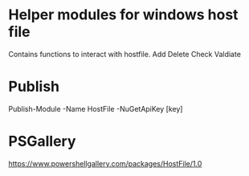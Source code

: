 # Helper modules for windows host file
Contains functions to interact with hostfile.
Add
Delete
Check
Valdiate


# Publish

Publish-Module -Name HostFile -NuGetApiKey [key]

# PSGallery

https://www.powershellgallery.com/packages/HostFile/1.0
